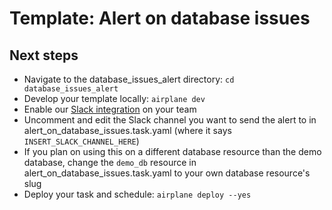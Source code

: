 # Template: Alert on database issues

## Next steps

- Navigate to the database_issues_alert directory: `cd database_issues_alert`
- Develop your template locally: `airplane dev`
- Enable our [Slack integration](https://docs.airplane.dev/platform/slack-integration) on your team
- Uncomment and edit the Slack channel you want to send the alert to in alert_on_database_issues.task.yaml (where it says `INSERT_SLACK_CHANNEL_HERE`)
- If you plan on using this on a different database resource than the demo database, change the `demo_db` resource in alert_on_database_issues.task.yaml to your own database resource's slug
- Deploy your task and schedule: `airplane deploy --yes`
